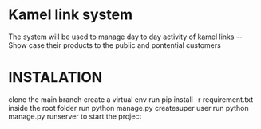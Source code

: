 # Kamel link system 
The system  will be used to manage day to day activity of kamel links 
-- Show case their products to the public and pontential customers 


# INSTALATION 

clone the main branch 
create a virtual env 
run pip install -r requirement.txt inside  the root folder
run python manage.py createsuper user 
run python manage.py runserver to start the project 



